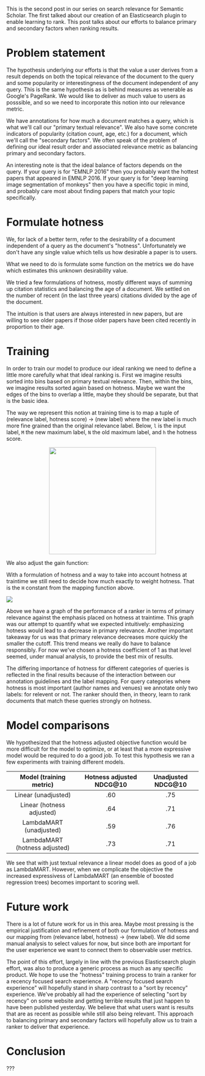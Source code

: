 
This is the second post in our series on search relevance for Semantic Scholar.
The first talked about our creation of 
an Elasticsearch plugin to enable learning to rank.
This post talks about our efforts 
to balance primary and secondary factors when ranking results.

# Problem statement

The hypothesis underlying our efforts
is that the value a user derives from a result depends 
on both the topical relevance of the document to the query
and some popularity or interestingness 
of the document independent of any query.
This is the same hypothesis as is behind 
measures as venerable as Google's PageRank.
We would like to deliver as much value to users as posssible,
and so we need to incorporate this notion into our relevance metric.

We have annotations for how much a document matches a query,
which is what we'll call our "primary textual relevance".
We also have some concrete indicators of popularity
(citation count, age, etc.)
for a document, which we'll call the "secondary factors".
We often speak of the problem of defining 
our ideal result order and associated relevance metric
as balancing primary and secondary factors.

An interesting note is that
the ideal balance of factors depends on the query.
If your query is for "EMNLP 2016"
then you probably want the hottest papers
that appeared in EMNLP 2016.
If your query is for "deep learning image segmentation of monkeys"
then you have a specific topic in mind,
and probably care most about finding papers that match your topic specifically.

# Formulate hotness

We, for lack of a better term, 
refer to the desirability of a document independent of a query
as the document's "hotness".
Unfortunately we don't have any single value 
which tells us how desirable a paper is to users.
<!-- Click metrics, how we can't use them? -->
What we need to do is formulate some function on the metrics we do have
which estimates this unknown desirability value.

We tried a few formulations of hotness,
mostly different ways of summing up citation statistics 
and balancing the age of a document.
We settled on
the number of recent (in the last three years) citations 
divided by the age of the document.
<!-- The formula, typeset nicely (in an image) -->
The intuition is that users are always interested in new papers,
but are willing to see older papers
if those older papers have been cited recently in proportion to their age.

# Training

In order to train our model to produce our ideal ranking
we need to define a little more carefully what that ideal ranking is.
First we imagine results sorted into bins based on primary textual relevance.
Then, within the bins, we imagine results sorted again based on hotness.
Maybe we want the edges of the bins to overlap a little, 
maybe they should be separate,
but that is the basic idea.

The way we represent this notion at training time is to map 
a tuple of (relevance label, hotness score) -> (new label) 
where the new label is much more fine grained
than the original relevance label. 
Below, `l` is the input label, 
`M` the new maximum label, 
`N` the old maximum label, 
and `h` the hotness score.

<img src="/Users/dericka/Documents/blog-post/pseudolabeling/label-mapping.svg" style="display: block; margin: auto; width: 20em;"/>

We also adjust the gain function:

With a formulation of hotness 
and a way to take into account hotness at traintime
we still need to decide how much exactly to weight hotness.
That is the `H` constant from the mapping function above.

<img src="/Users/dericka/Documents/blog-post/pseudolabeling/textual-relevance-vs-hotness.png"/>

Above we have a graph of the performance of a ranker 
in terms of primary relevance
against the emphasis placed on hotness at traintime.
This graph was our attempt to quantify what we expected intuitively:
emphasizing hotness would lead to a decrease in primary relevance.
Another important takeaway for us was
that primary relevance decreases more quickly the smaller the cutoff.
This trend means we really do have to balance responsibly.
For now we've chosen a hotness coefficient of 1
as that level seemed, under manual analysis, 
to provide the best mix of results.

The differing importance of hotness for different categories of queries 
is reflected in the final results because of the interaction 
between our annotation guidelines and the label mapping.
For query categories where hotness is most important
(author names and venues)
we annotate only two labels: for relevent or not.
The ranker should then, in theory,
learn to rank documents that match these queries strongly on hotness.

# Model comparisons

We hypothesized that the hotness adjusted objective function
would be more difficult for the model to optimize,
or at least that a more expressive model would be required to do a good job.
To test this hypothesis we ran a few experiments with training different models.

| Model (training metric)       | Hotness adjusted NDCG@10 | Unadjusted NDCG@10 |
|:-----------------------------:|:------------------------:|:------------------:|
| Linear (unadjusted)           | .60                      | .75                |
| Linear (hotness adjusted)     | .64                      | .71                |
| LambdaMART (unadjusted)       | .59                      | .76                |
| LambdaMART (hotness adjusted) | .73                      | .71                |


We see that with just textual relevance 
a linear model does as good of a job as LambdaMART.
However,
when we complicate the objective the increased expressivess of LambdaMART
(an ensemble of boosted regression trees)
becomes important to scoring well.

# Future work

There is a lot of future work for us in this area.
Maybe most pressing is the empirical justification and refinement of 
both our formulation of hotness
and our mapping from (relevance label, hotness) -> (new label).
We did some manual analysis to select values for now,
but since both are important for the user experience
we want to connect them to observable user metrics.

The point of this effort,
largely in line with the previous Elasticsearch plugin effort,
was also to produce a generic process
as much as any specific product.
We hope to use the "hotness" training process to train a ranker for a
recency focused search experience.
A "recency focused search experience" will hopefully 
stand in sharp contrast to a "sort by recency" experience.
We've probably all had the experience of selecting "sort by recency" 
on some website and getting terrible results 
that just happen to have been published yesterday.
We believe that what users want is 
results that are as recent as possible 
while still also being relevant.
This approach to balancing primary and secondary factors
will hopefully allow us to train a ranker to deliver that experience.

# Conclusion

???
